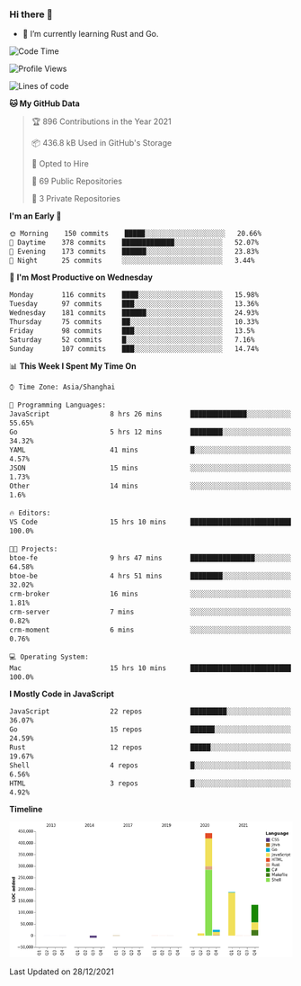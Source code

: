### Hi there 👋

- 🌱 I’m currently learning Rust and Go.

<!--START_SECTION:waka-->
![Code Time](http://img.shields.io/badge/Code%20Time-59%20hrs%2028%20mins-blue)

![Profile Views](http://img.shields.io/badge/Profile%20Views-11-blue)

![Lines of code](https://img.shields.io/badge/From%20Hello%20World%20I%27ve%20Written-792%20Thousand%20lines%20of%20code-blue)

**🐱 My GitHub Data** 

> 🏆 896 Contributions in the Year 2021
 > 
> 📦 436.8 kB Used in GitHub's Storage 
 > 
> 💼 Opted to Hire
 > 
> 📜 69 Public Repositories 
 > 
> 🔑 3 Private Repositories  
 > 
**I'm an Early 🐤** 

```text
🌞 Morning    150 commits    █████░░░░░░░░░░░░░░░░░░░░   20.66% 
🌆 Daytime    378 commits    █████████████░░░░░░░░░░░░   52.07% 
🌃 Evening    173 commits    ██████░░░░░░░░░░░░░░░░░░░   23.83% 
🌙 Night      25 commits     ░░░░░░░░░░░░░░░░░░░░░░░░░   3.44%

```
📅 **I'm Most Productive on Wednesday** 

```text
Monday       116 commits    ████░░░░░░░░░░░░░░░░░░░░░   15.98% 
Tuesday      97 commits     ███░░░░░░░░░░░░░░░░░░░░░░   13.36% 
Wednesday    181 commits    ██████░░░░░░░░░░░░░░░░░░░   24.93% 
Thursday     75 commits     ██░░░░░░░░░░░░░░░░░░░░░░░   10.33% 
Friday       98 commits     ███░░░░░░░░░░░░░░░░░░░░░░   13.5% 
Saturday     52 commits     █░░░░░░░░░░░░░░░░░░░░░░░░   7.16% 
Sunday       107 commits    ███░░░░░░░░░░░░░░░░░░░░░░   14.74%

```


📊 **This Week I Spent My Time On** 

```text
⌚︎ Time Zone: Asia/Shanghai

💬 Programming Languages: 
JavaScript               8 hrs 26 mins       ██████████████░░░░░░░░░░░   55.65% 
Go                       5 hrs 12 mins       ████████░░░░░░░░░░░░░░░░░   34.32% 
YAML                     41 mins             █░░░░░░░░░░░░░░░░░░░░░░░░   4.57% 
JSON                     15 mins             ░░░░░░░░░░░░░░░░░░░░░░░░░   1.73% 
Other                    14 mins             ░░░░░░░░░░░░░░░░░░░░░░░░░   1.6%

🔥 Editors: 
VS Code                  15 hrs 10 mins      █████████████████████████   100.0%

🐱‍💻 Projects: 
btoe-fe                  9 hrs 47 mins       ████████████████░░░░░░░░░   64.58% 
btoe-be                  4 hrs 51 mins       ████████░░░░░░░░░░░░░░░░░   32.02% 
crm-broker               16 mins             ░░░░░░░░░░░░░░░░░░░░░░░░░   1.81% 
crm-server               7 mins              ░░░░░░░░░░░░░░░░░░░░░░░░░   0.82% 
crm-moment               6 mins              ░░░░░░░░░░░░░░░░░░░░░░░░░   0.76%

💻 Operating System: 
Mac                      15 hrs 10 mins      █████████████████████████   100.0%

```

**I Mostly Code in JavaScript** 

```text
JavaScript               22 repos            █████████░░░░░░░░░░░░░░░░   36.07% 
Go                       15 repos            ██████░░░░░░░░░░░░░░░░░░░   24.59% 
Rust                     12 repos            █████░░░░░░░░░░░░░░░░░░░░   19.67% 
Shell                    4 repos             █░░░░░░░░░░░░░░░░░░░░░░░░   6.56% 
HTML                     3 repos             █░░░░░░░░░░░░░░░░░░░░░░░░   4.92%

```


**Timeline**

![Chart not found](https://raw.githubusercontent.com/elton/elton/main/charts/bar_graph.png) 


 Last Updated on 28/12/2021
<!--END_SECTION:waka-->

<!--
**elton/elton** is a ✨ _special_ ✨ repository because its `README.md` (this file) appears on your GitHub profile.

Here are some ideas to get you started:

- 🔭 I’m currently working on ...
- 🌱 I’m currently learning ...
- 👯 I’m looking to collaborate on ...
- 🤔 I’m looking for help with ...
- 💬 Ask me about ...
- 📫 How to reach me: ...
- 😄 Pronouns: ...
- ⚡ Fun fact: ...
-->
